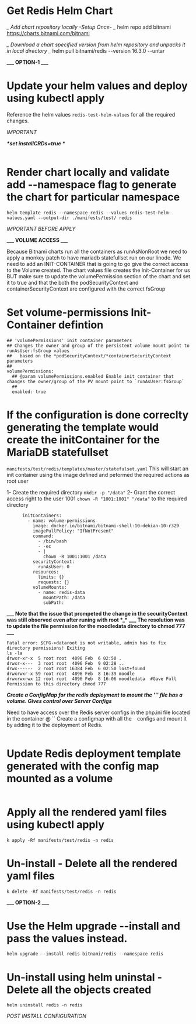 # Get Redis Helm Chart

**_* Add chart repository locally -Setup Once- *_**
helm repo add bitnami https://charts.bitnami.com/bitnami

**_* Download a chart specified version from helm repository and unpacks it in local directory *_**
helm pull bitnami/redis --version 16.3.0 --untar

**\_\__ OPTION-1 _\_\_**

# Update your helm values and deploy using kubectl apply

Reference the helm values `redis-test-helm-values` for all the required changes.

_IMPORTANT_

**_*set installCRDs=true *_**

```

```

# Render chart locally and validate add --namespace flag to generate the chart for particular namespace

`helm template redis --namespace redis --values redis-test-helm-values.yaml --output-dir ./manifests/test/ redis`

_IMPORTANT BEFORE APPLY_

**\_\__ VOLUME ACCESS _\_\_**

Because Bitnami charts run all the containers as runAsNonRoot we need to apply a monkey patch to have mariadb statefullset run on our linode.
We need to add an INIT-CONTAINER that is going to go give the correct access to the Volume created.
The chart values file creates the Init-Container for us BUT make sure to update the volumePermission section of the chart and set it to true
and that the both the podSecurityContext and containerSecurityContext are configured with the correct fsGroup

# Set volume-permissions Init-Container defintion

```
## 'volumePermissions' init container parameters
## Changes the owner and group of the persistent volume mount point to runAsUser:fsGroup values
##   based on the *podSecurityContext/*containerSecurityContext parameters
##
volumePermissions:
  ## @param volumePermissions.enabled Enable init container that changes the owner/group of the PV mount point to `runAsUser:fsGroup`
  ##
  enabled: true
```

# If the configuration is done correclty generating the template would create the initContainer for the MariaDB statefullset

`manifests/test/redis/templates/master/statefulset.yaml`
This will start an init container using the image defined and peformed the required actions as root user

1- Create the required directory `mkdir -p "/data"`
2- Grant the correct access right to the user 1001 `chown -R "1001:1001" "/data"` to the required directory

```
      initContainers:
        - name: volume-permissions
          image: docker.io/bitnami/bitnami-shell:10-debian-10-r329
          imagePullPolicy: "IfNotPresent"
          command:
            - /bin/bash
            - -ec
            - |
              chown -R 1001:1001 /data
          securityContext:
            runAsUser: 0
          resources:
            limits: {}
            requests: {}
          volumeMounts:
            - name: redis-data
              mountPath: /data
              subPath:
```

**\_\__ Note that the issue that prompeted the change in the securityContext was still observed even after runing with root \*_\***
**\_\_\_ The resolution was to update the file permission for the moodledata directory to chmod 777 \_\_\_**

```
Fatal error: $CFG->dataroot is not writable, admin has to fix directory permissions! Exiting
ls -la
drwxr-xr-x  5 root root  4096 Feb  6 02:50 .
drwxr-x---  3 root root  4096 Feb  9 02:28 ..
drwx------  2 root root 16384 Feb  6 02:50 lost+found
drwxrwxr-x 59 root root  4096 Feb  8 16:39 moodle
drwxrwxrwx 12 root root  4096 Feb  8 16:06 moodledata  #Gave Full Permission to this directory chmod 777

```

**_*Create a ConfigMap for the redis deployment to mount the ''' file has a volume. Gives control over Server Configs*_**

Need to have access over the Redis server configs in the php.ini file located in the container @ ``
Create a configmap with all the ` ` configs and mount it by adding it to the deployment of Redis.

```

```

# Update Redis deployment template generated with the config map mounted as a volume

```

```

# Apply all the rendered yaml files using kubectl apply

`k apply -Rf manifests/test/redis -n redis`

# Un-install - Delete all the rendered yaml files

`k delete -Rf manifests/test/redis -n redis`

**\_\__ OPTION-2 _\_\_**

# Use the Helm upgrade --install and pass the values instead.

`helm upgrade --install redis bitnami/redis --namespace redis `

# Un-install using helm uninstal - Delete all the objects created

`helm uninstall redis -n redis`

_POST INSTALL CONFIGURATION_

#
